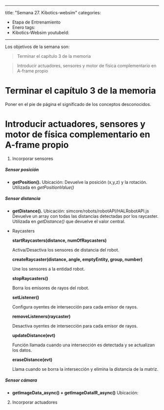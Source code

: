 
---
title: "Semana 27. Kibotics-websim"
categories:
  - Etapa de Entrenamiento
  - Enero
tags:
  - Kibotics-Websim
youtubeId: 
---

Los objetivos de la semana son:

> Terminar el capítulo 3 de la memoria 

> Introducir actuadores, sensores y motor de física complementario en A-frame propio

# Terminar el capítulo 3 de la memoria 

Poner en el pie de página el significado de los conceptos desconocidos. 

# Introducir actuadores, sensores y motor de física complementario en A-frame propio

1. Incorporar sensores

##### Sensor posición
* **getPosition().** 
  Ubicación: 
  Devuelve la posición (x,y,z) y la rotación.
  Utilizada en *getPositionValue()*
##### Sensor distancia

* **getDistance().**
  Ubicación: simcore/robots/robotAPI/HALRobotAPI.js
  Devuelve un array con todas las distancias detectadas por los raycaster.
  Utilizada en *getDistance()* que devuelve el valor central. 
  
* Raycasters 

  **startRaycasters(distance, numOfRaycasters)**
  
  Activa/Desactiva los sensores de distancia del robot.
  
  **createRaycaster(distance, angle, emptyEntity, group, number)**
  
  Une los sensores a la entidad robot.
  
  **stopRaycasters()**
  
  Borra los emisores de rayos del robot.
  
  **setListener()**
  
  Configura oyentes de intersección para cada emisor de rayos.
  
  **removeListeners(raycaster)**
  
  Desactiva oyentes de intersección para cada emisor de rayos.
  
  **updateDistance(evt)**
  
  Función llamada cuando una intersección es detectada y se actualizan los datos.
  
  **eraseDistance(evt)**
  
  Llama cuando se borra la intersección y elimina la distancia de la matriz.
  
  
  
##### Sensor cámara
* **getImageData_async() + getImageDataIR_async()**
  Ubicación: 
2. Incorporar actuadores 
